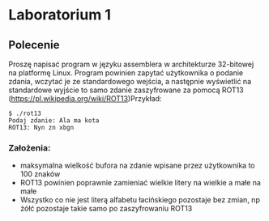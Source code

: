 # Laboratorium 1

## Polecenie

Proszę napisać program w języku assemblera w architekturze 32-bitowej na platformę Linux. Program powinien zapytać użytkownika o podanie zdania, wczytać je ze standardowego wejścia, a następnie wyświetlić na standardowe wyjście to samo zdanie zaszyfrowane za pomocą ROT13 (https://pl.wikipedia.org/wiki/ROT13)Przykład:

    $ ./rot13
    Podaj zdanie: Ala ma kota
    ROT13: Nyn zn xbgn

### Założenia:

* maksymalna wielkość bufora na zdanie wpisane przez użytkownika to 100 znaków
* ROT13 powinien poprawnie zamieniać wielkie litery na wielkie a małe na małe
* Wszystko co nie jest literą alfabetu łacińskiego pozostaje bez zmian, np żółć  pozostaje takie samo po zaszyfrowaniu ROT13

#